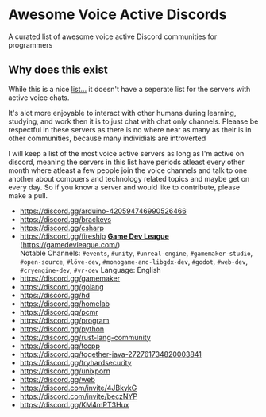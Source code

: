 # Awesome Voice Active Discords
A curated list of awesome voice active Discord communities for programmers

## Why does this exist
While this is a nice [list...](https://github.com/mhxion/awesome-discord-communities) it doesn't have a seperate list for the servers with active voice chats.

It's alot more enjoyable to interact with other humans during learning, studying, and work then it is to just chat with chat only channels. Pleaase be respectful in these servers as there is no where near as many as their is in other communities, because many individials are introverted

I will keep a list of the most voice active servers as long as I'm active on discord, meaning the servers in this list have periods atleast every other month where atleast a few people join the voice channels and talk to one another about compuers and technology related topics and maybe get on every day. So if you know a server and would like to contribute, please make a pull.









* https://discord.gg/arduino-420594746990526466
* https://discord.gg/brackeys
* https://discord.gg/csharp
* https://discord.gg/fireship
[__Game Dev League__](https://discord.gg/gamedev) (https://gamedevleague.com/) \
Notable Channels: `#events`, `#unity`, `#unreal-engine`, `#gamemaker-studio`, `#open-source`, `#löve-dev`, `#monogame-and-libgdx-dev`, `#godot`, `#web-dev`, `#cryengine-dev`, `#vr-dev`
Language: English
* https://discord.gg/gamemaker
* https://discord.gg/golang
* https://discord.gg/hd
* https://discord.gg/homelab
* https://discord.gg/pcmr
* https://discord.gg/program
* https://discord.gg/python
* https://discord.gg/rust-lang-community
* https://discord.gg/tccpp
* https://discord.gg/together-java-272761734820003841
* https://discord.gg/tryhardsecurity
* https://discord.gg/unixporn
* https://discord.gg/web
* https://discord.com/invite/4JBkykG
* https://discord.com/invite/beczNYP
* https://discord.gg/KM4mPT3Hux
